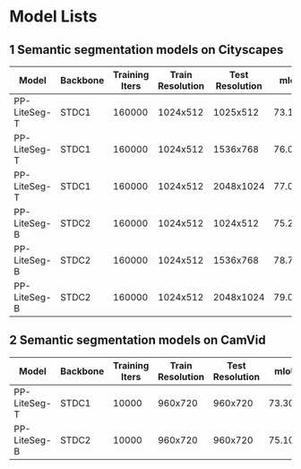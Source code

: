 # Model Lists

## 1 Semantic segmentation models on Cityscapes

| Model | Backbone | Training Iters | Train Resolution | Test Resolution | mIoU | mIoU (flip) | mIoU (ms+flip) | Links |
| --- | --- | --- | ---| --- | --- | --- | --- | --- |
|PP-LiteSeg-T|STDC1|160000|1024x512|1025x512|73.10%|73.89%|-|[config](https://github.com/PaddlePaddle/PaddleSeg/blob/release/2.6/configs/pp_liteseg//pp_liteseg_stdc1_cityscapes_1024x512_scale0.5_160k.yml)\|[Pretrained_model](https://paddleseg.bj.bcebos.com/dygraph/cityscapes/pp_liteseg_stdc1_cityscapes_1024x512_scale0.5_160k/model.pdparams)\|[inference_model](https://paddleseg.bj.bcebos.com/inference/pp_liteseg_infer_models/pp_liteseg_stdc1_cityscapes_1024x512_scale0.5_160k_inference_model.zip)|
|PP-LiteSeg-T|STDC1|160000|1024x512|1536x768|76.03%|76.74%|-|[config](https://github.com/PaddlePaddle/PaddleSeg/blob/release/2.6/configs/pp_liteseg//pp_liteseg_stdc1_cityscapes_1024x512_scale0.75_160k.yml)\|[Pretrained_model](https://paddleseg.bj.bcebos.com/dygraph/cityscapes/pp_liteseg_stdc1_cityscapes_1024x512_scale0.75_160k/model.pdparams)\|[inference_model](https://paddleseg.bj.bcebos.com/inference/pp_liteseg_infer_models/pp_liteseg_stdc1_cityscapes_1024x512_scale0.75_160k_inference_model.zip)|
|PP-LiteSeg-T|STDC1|160000|1024x512|2048x1024|77.04%|77.73%|77.46%|[config](https://github.com/PaddlePaddle/PaddleSeg/blob/release/2.6/configs/pp_liteseg//pp_liteseg_stdc1_cityscapes_1024x512_scale1.0_160k.yml)\|[Pretrained_model](https://paddleseg.bj.bcebos.com/dygraph/cityscapes/pp_liteseg_stdc1_cityscapes_1024x512_scale1.0_160k/model.pdparams)\|[inference_model](https://paddleseg.bj.bcebos.com/inference/pp_liteseg_infer_models/pp_liteseg_stdc1_cityscapes_1024x512_scale1.0_160k_inference_model.zip)|
|PP-LiteSeg-B|STDC2|160000|1024x512|1024x512|75.25%|75.65%|-|[config](https://github.com/PaddlePaddle/PaddleSeg/blob/release/2.6/configs/pp_liteseg//pp_liteseg_stdc2_cityscapes_1024x512_scale0.5_160k.yml)\|[Pretrained_model](https://paddleseg.bj.bcebos.com/dygraph/cityscapes/pp_liteseg_stdc2_cityscapes_1024x512_scale0.5_160k/model.pdparams)\|[inference_model](https://paddleseg.bj.bcebos.com/inference/pp_liteseg_infer_models/pp_liteseg_stdc2_cityscapes_1024x512_scale0.5_160k_inference_model.zip)|
|PP-LiteSeg-B|STDC2|160000|1024x512|1536x768|78.75%|79.23%|-|[config](https://github.com/PaddlePaddle/PaddleSeg/blob/release/2.6/configs/pp_liteseg//pp_liteseg_stdc2_cityscapes_1024x512_scale0.75_160k.yml)\|[Pretrained_model](https://paddleseg.bj.bcebos.com/dygraph/cityscapes/pp_liteseg_stdc2_cityscapes_1024x512_scale0.75_160k/model.pdparams)\|[inference_model](https://paddleseg.bj.bcebos.com/inference/pp_liteseg_infer_models/pp_liteseg_stdc2_cityscapes_1024x512_scale0.75_160k_inference_model.zip)|
|PP-LiteSeg-B|STDC2|160000|1024x512|2048x1024|79.04%|79.52%|79.85%|[config](https://github.com/PaddlePaddle/PaddleSeg/blob/release/2.6/configs/pp_liteseg//pp_liteseg_stdc2_cityscapes_1024x512_scale1.0_160k.yml)\|[Pretrained_model](https://paddleseg.bj.bcebos.com/dygraph/cityscapes/pp_liteseg_stdc2_cityscapes_1024x512_scale1.0_160k/model.pdparams)\|[inference_model](https://paddleseg.bj.bcebos.com/inference/pp_liteseg_infer_models/pp_liteseg_stdc2_cityscapes_1024x512_scale1.0_160k_inference_model.zip)|

## 2 Semantic segmentation models on CamVid

| Model | Backbone | Training Iters | Train Resolution | Test Resolution | mIoU | mIoU (flip) | mIoU (ms+flip) | Links |
| --- | --- | --- | ---| --- | --- | --- | --- | --- |
|PP-LiteSeg-T|STDC1|10000|960x720|960x720|73.30%|73.89%|73.66%|[config](https://github.com/PaddlePaddle/PaddleSeg/blob/release/2.6/configs/pp_liteseg//pp_liteseg_stdc1_camvid_960x720_10k.yml)\|[Pretrained_model](https://paddleseg.bj.bcebos.com/dygraph/camvid/pp_liteseg_stdc1_camvid_960x720_10k/model.pdparams)\|[inference_model](https://paddleseg.bj.bcebos.com/inference/pp_liteseg_infer_models/pp_liteseg_stdc1_camvid_960x720_10k_inference_model.zip)|
|PP-LiteSeg-B|STDC2|10000|960x720|960x720|75.10%|75.85%|75.48%|[config](https://github.com/PaddlePaddle/PaddleSeg/blob/release/2.6/configs/pp_liteseg//pp_liteseg_stdc2_camvid_960x720_10k.yml)\|[Pretrained_model](https://paddleseg.bj.bcebos.com/dygraph/camvid/pp_liteseg_stdc2_camvid_960x720_10k/model.pdparams)\|[inference_model](https://paddleseg.bj.bcebos.com/inference/pp_liteseg_infer_models/pp_liteseg_stdc2_camvid_960x720_10k_inference_model.zip)|
